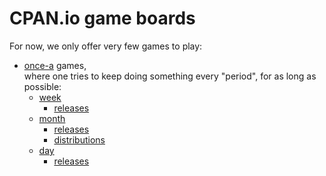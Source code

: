# CPAN.io game boards

For now, we only offer very few games to play:

- [once-a](once-a/) games,  
  where one tries to keep doing something every "period", for as long as possible:
    - [week](once-a/week/)
        - [releases](once-a/week/releases/)
    - [month](once-a/month/)
        - [releases](once-a/month/releases/)
        - [distributions](once-a/month/distributions/)
    - [day](once-a/day/)
        - [releases](once-a/day/releases/)
